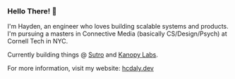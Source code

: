### Hello There! 👋

I'm Hayden, an engineer who loves building scalable systems and products. I'm pursuing a masters in Connective Media (basically CS/Design/Psych) at Cornell Tech in NYC.

Currently building things @ [Sutro](https://sutro.xyz) and [Kanopy Labs](https://kanopylabs.com/).

For more information, visit my website: [hcdaly.dev](https://hcdaly.dev/)
